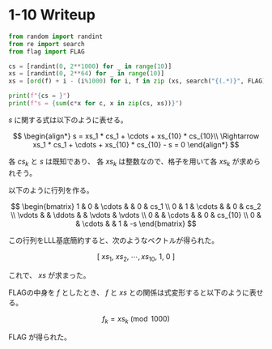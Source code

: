 
# 1-10 Writeup 

```python
from random import randint
from re import search
from flag import FLAG

cs = [randint(0, 2**1000) for _ in range(10)]
xs = [randint(0, 2**64) for _ in range(10)]
xs = [ord(f) + i - (i%1000) for i, f in zip (xs, search("{(.*)}", FLAG).group(1))]

print(f"{cs = }")
print(f"s = {sum(c*x for c, x in zip(cs, xs))}")
```

$s$ に関する式は以下のように表せる。

$$
\begin{align*}
s = xs_1 * cs_1 + \cdots + xs_{10} * cs_{10}\\
\Rightarrow xs_1 * cs_1 + \cdots + xs_{10} * cs_{10} - s = 0
\end{align*}
$$

各 $cs_k$ と $s$ は既知であり、 各 $xs_k$ は整数なので、格子を用いて各 $xs_k$ が求められそう。

以下のように行列を作る。

$$
\begin{bmatrix}
1      & 0 & \cdots & & 0      & cs_1    \\
0      & 1 & \cdots & & 0      & cs_2    \\
\vdots &   & \ddots & & \vdots & \vdots  \\
0      &   & \cdots & & 0      & cs_{10} \\
0      &   & \cdots & & 1      & -s
\end{bmatrix}
$$

この行列をLLL基底簡約すると、次のようなベクトルが得られた。

$$
[\ xs_1,\ xs_2,\ \cdots,xs_{10},\ 1,\ 0\ ]
$$

これで、 $xs$ が求まった。

FLAGの中身を $f$ としたとき、 $f$ と $xs$ との関係は式変形すると以下のように表せる。

$$
f_k = xs_k \pmod {1000}
$$

FLAG が得られた。
